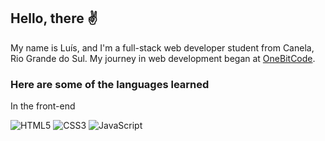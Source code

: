 ## Hello, there ✌


My name is Luís, and I'm a full-stack web developer student from Canela, Rio Grande do Sul. My journey in web development began at [OneBitCode](https://www.onebitcode.com/onebitcode/).

### Here are some of the languages learned


In the front-end

![HTML5](https://img.shields.io/badge/-HTML5-232323?style=flat&labelColor=E34F26&logo=html5&logoColor=ffffff)
![CSS3](https://img.shields.io/badge/-CSS3-232323?style=flat&labelColor=1572B6&logo=css3&logoColor=ffffff)
![JavaScript](https://img.shields.io/badge/-JavaScript-232323?style=flat&labelColor=000000&logo=javascript&logoColor=F7DF1E)



